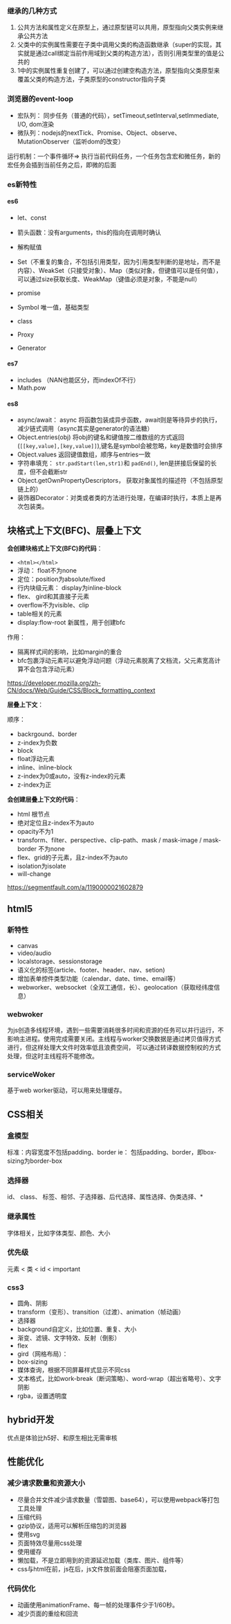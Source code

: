 ### 继承的几种方式
1. 公共方法和属性定义在原型上，通过原型链可以共用，原型指向父类实例来继承公共方法
2. 父类中的实例属性需要在子类中调用父类的构造函数继承（super的实现，其实就是通过call绑定当前作用域到父类的构造方法），否则引用类型里的值是公共的
3. 1中的实例属性重复创建了，可以通过创建空构造方法，原型指向父类原型来覆盖父类的构造方法，子类原型的constructor指向子类

### 浏览器的event-loop

- 宏队列： 同步任务（普通的代码），setTimeout,setInterval,setImmediate, I/O, dom渲染
- 微队列：nodejs的nextTick、Promise、Object、observe、MutationObserver（监听dom的改变）

运行机制：一个事件循环=> 执行当前代码任务，一个任务包含宏和微任务，新的宏任务会插到当前任务之后，即微的后面

### es新特性
#### es6
- let、const
- 箭头函数：没有arguments，this的指向在调用时确认
- 解构赋值
- Set（不重复的集合，不包括引用类型，因为引用类型判断的是地址，而不是内容）、WeakSet（只接受对象）、Map（类似对象，但键值可以是任何值），可以通过size获取长度、WeakMap（键值必须是对象，不能是null）
- promise
- Symbol 唯一值，基础类型
- class
- Proxy

- Generator
#### es7
- includes （NAN也能区分，而indexOf不行）
- Math.pow
#### es8
- async/await： async 将函数包装成异步函数，await则是等待异步的执行，减少链式调用（async其实是generator的语法糖）
- Object.entries(obj) 将obj的键名和键值按二维数组的方式返回(```[[key,value],[key,value]]```),键名是symbol会被忽略，key是数值时会排序
- Object.values 返回键值数组，顺序与entries一致
- 字符串填充： ```str.padStart(len,str1)```和 ```padEnd()```, len是拼接后保留的长度，但不会截断str
- Object.getOwnPropertyDescriptors， 获取对象属性的描述符（不包括原型链上的）
- 装饰器Decorator：对类或者类的方法进行处理，在编译时执行，本质上是再次包装类。


## 块格式上下文(BFC)、层叠上下文
**会创建块格式上下文(BFC)的代码**：
- `<html></html>`
- 浮动： float不为none
- 定位：position为absolute/fixed
- 行内块级元素： display为inline-block
- flex、 gird和其直接子元素
- overflow不为visible、clip
- table相关的元素
- display:flow-root 新属性，用于创建bfc

作用：
- 隔离样式间的影响，比如margin的重合
- bfc包裹浮动元素可以避免浮动问题（浮动元素脱离了文档流，父元素宽高计算不会包含浮动元素）

https://developer.mozilla.org/zh-CN/docs/Web/Guide/CSS/Block_formatting_context


**层叠上下文**：

顺序：
- backrgound、border
- z-index为负数
- block
- float浮动元素
- inline、inline-block
- z-index为0或auto，没有z-index的元素
- z-index为正

**会创建层叠上下文的代码**：
- html 根节点
- 绝对定位且z-index不为auto
- opacity不为1
- transform、filter、perspective、clip-path、mask / mask-image / mask-border 不为none
- flex、grid的子元素，且z-index不为auto
- isolation为isolate
- will-change



https://segmentfault.com/a/1190000021602879
## html5
### 新特性
- canvas
- video/audio
- localstorage、sessionstorage
- 语义化的标签(article、footer、header、nav、setion)
- 增加表单控件类型功能（calendar、date、time、email等）
- webworker、websocket（全双工通信，长）、geolocation（获取经纬度信息）

### webwoker

为js创造多线程环境，遇到一些需要消耗很多时间和资源的任务可以并行运行，不影响主进程。使用完成需要关闭。主线程与worker交换数据是通过拷贝值得方式进行，但这样处理大文件时效率低且浪费空间， 可以通过转译数据控制权的方式处理，但这时主线程将不能修改。

### serviceWoker

基于web worker驱动，可以用来处理缓存。

## CSS相关
### 盒模型
标准：内容宽度不包括padding、border
ie： 包括padding、border，即box-sizing为border-box

### 选择器
id、 class、 标签、相邻、子选择器、后代选择、属性选择、伪类选择、*

### 继承属性
字体相关，比如字体类型、颜色、大小

### 优先级
元素 < 类 < id < important

### css3
- 圆角、阴影
- transform（变形）、transition（过渡）、animation（帧动画）
- 选择器
- background自定义，比如位置、重复、大小
- 渐变、滤镜、文字特效、反射（倒影）
- flex
- gird（网格布局）：
- box-sizing
- 媒体查询，根据不同屏幕样式显示不同css
- 文本格式，比如work-break（断词策略）、word-wrap（超出省略号）、文字阴影
- rgba，设置透明度

## hybrid开发
优点是体验比h5好、和原生相比无需审核

## 性能优化

### 减少请求数量和资源大小
- 尽量合并文件减少请求数量（雪碧图、base64），可以使用webpack等打包工具处理
- 压缩代码
- gzip协议，适用可以解析压缩包的浏览器
- 使用svg
- 页面特效尽量用css处理
- 使用缓存
- 懒加载，不是立即用到的资源延迟加载（类库、图片、组件等）
- css与html在前，js在后，js文件放前面会阻塞页面加载，
### 代码优化
- 动画使用animationFrame、每一帧的处理事件少于1/60秒。
- 减少页面的重绘和回流

